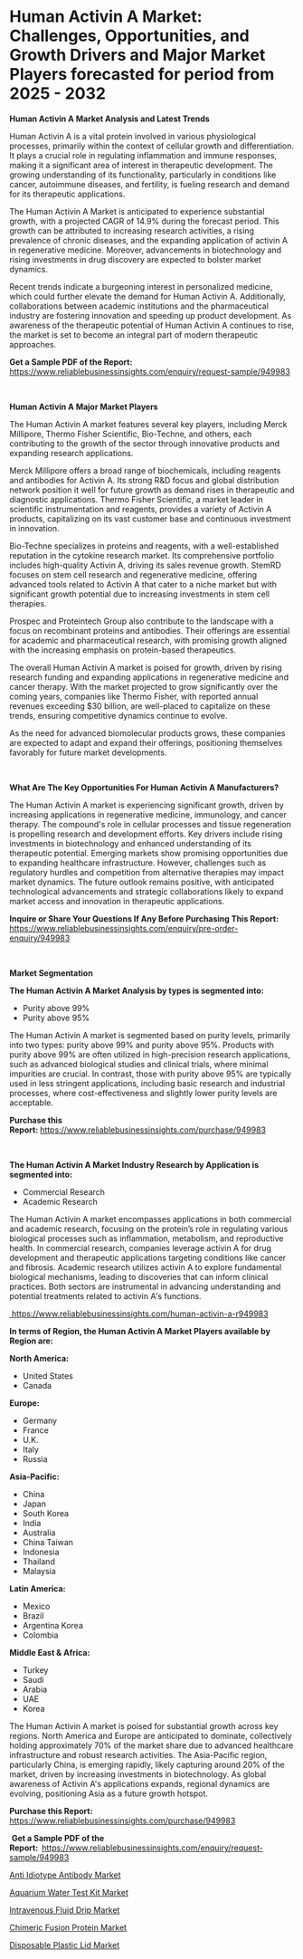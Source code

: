 <p><h1>Human Activin A Market: Challenges, Opportunities, and Growth Drivers and Major Market Players forecasted for period from 2025 - 2032</h1></p><p><strong>Human Activin A Market Analysis and Latest Trends</strong></p>
<p><p>Human Activin A is a vital protein involved in various physiological processes, primarily within the context of cellular growth and differentiation. It plays a crucial role in regulating inflammation and immune responses, making it a significant area of interest in therapeutic development. The growing understanding of its functionality, particularly in conditions like cancer, autoimmune diseases, and fertility, is fueling research and demand for its therapeutic applications.</p><p>The Human Activin A Market is anticipated to experience substantial growth, with a projected CAGR of 14.9% during the forecast period. This growth can be attributed to increasing research activities, a rising prevalence of chronic diseases, and the expanding application of activin A in regenerative medicine. Moreover, advancements in biotechnology and rising investments in drug discovery are expected to bolster market dynamics. </p><p>Recent trends indicate a burgeoning interest in personalized medicine, which could further elevate the demand for Human Activin A. Additionally, collaborations between academic institutions and the pharmaceutical industry are fostering innovation and speeding up product development. As awareness of the therapeutic potential of Human Activin A continues to rise, the market is set to become an integral part of modern therapeutic approaches.</p></p>
<p><strong>Get a Sample PDF of the Report:&nbsp;</strong> <a href="https://www.reliablebusinessinsights.com/enquiry/request-sample/949983?utm_campaign=116&utm_medium=2&utm_source=Github&utm_content=ia&utm_term=05032025&utm_id=human-activin-a">https://www.reliablebusinessinsights.com/enquiry/request-sample/949983</a></p>
<p>&nbsp;</p>
<p><strong>Human Activin A Major Market Players</strong></p>
<p><p>The Human Activin A market features several key players, including Merck Millipore, Thermo Fisher Scientific, Bio-Techne, and others, each contributing to the growth of the sector through innovative products and expanding research applications.</p><p>Merck Millipore offers a broad range of biochemicals, including reagents and antibodies for Activin A. Its strong R&D focus and global distribution network position it well for future growth as demand rises in therapeutic and diagnostic applications. Thermo Fisher Scientific, a market leader in scientific instrumentation and reagents, provides a variety of Activin A products, capitalizing on its vast customer base and continuous investment in innovation.</p><p>Bio-Techne specializes in proteins and reagents, with a well-established reputation in the cytokine research market. Its comprehensive portfolio includes high-quality Activin A, driving its sales revenue growth. StemRD focuses on stem cell research and regenerative medicine, offering advanced tools related to Activin A that cater to a niche market but with significant growth potential due to increasing investments in stem cell therapies.</p><p>Prospec and Proteintech Group also contribute to the landscape with a focus on recombinant proteins and antibodies. Their offerings are essential for academic and pharmaceutical research, with promising growth aligned with the increasing emphasis on protein-based therapeutics. </p><p>The overall Human Activin A market is poised for growth, driven by rising research funding and expanding applications in regenerative medicine and cancer therapy. With the market projected to grow significantly over the coming years, companies like Thermo Fisher, with reported annual revenues exceeding $30 billion, are well-placed to capitalize on these trends, ensuring competitive dynamics continue to evolve. </p><p>As the need for advanced biomolecular products grows, these companies are expected to adapt and expand their offerings, positioning themselves favorably for future market developments.</p></p>
<p>&nbsp;</p>
<p><strong>What Are The Key Opportunities For Human Activin A Manufacturers?</strong></p>
<p><p>The Human Activin A market is experiencing significant growth, driven by increasing applications in regenerative medicine, immunology, and cancer therapy. The compound's role in cellular processes and tissue regeneration is propelling research and development efforts. Key drivers include rising investments in biotechnology and enhanced understanding of its therapeutic potential. Emerging markets show promising opportunities due to expanding healthcare infrastructure. However, challenges such as regulatory hurdles and competition from alternative therapies may impact market dynamics. The future outlook remains positive, with anticipated technological advancements and strategic collaborations likely to expand market access and innovation in therapeutic applications.</p></p>
<p><strong>Inquire or Share Your Questions If Any Before Purchasing This Report:</strong> <a href="https://www.reliablebusinessinsights.com/enquiry/pre-order-enquiry/949983?utm_campaign=116&utm_medium=2&utm_source=Github&utm_content=ia&utm_term=05032025&utm_id=human-activin-a">https://www.reliablebusinessinsights.com/enquiry/pre-order-enquiry/949983</a></p>
<p>&nbsp;</p>
<p><strong>Market Segmentation</strong></p>
<p><strong>The Human Activin A Market Analysis by types is segmented into:</strong></p>
<p><ul><li>Purity above 99%</li><li>Purity above 95%</li></ul></p>
<p><p>The Human Activin A market is segmented based on purity levels, primarily into two types: purity above 99% and purity above 95%. Products with purity above 99% are often utilized in high-precision research applications, such as advanced biological studies and clinical trials, where minimal impurities are crucial. In contrast, those with purity above 95% are typically used in less stringent applications, including basic research and industrial processes, where cost-effectiveness and slightly lower purity levels are acceptable.</p></p>
<p><strong>Purchase this Report:&nbsp;</strong><a href="https://www.reliablebusinessinsights.com/purchase/949983?utm_campaign=116&utm_medium=2&utm_source=Github&utm_content=ia&utm_term=05032025&utm_id=human-activin-a">https://www.reliablebusinessinsights.com/purchase/949983</a></p>
<p>&nbsp;</p>
<p><strong>The Human Activin A Market Industry Research by Application is segmented into:</strong></p>
<p><ul><li>Commercial Research</li><li>Academic Research</li></ul></p>
<p><p>The Human Activin A market encompasses applications in both commercial and academic research, focusing on the protein’s role in regulating various biological processes such as inflammation, metabolism, and reproductive health. In commercial research, companies leverage activin A for drug development and therapeutic applications targeting conditions like cancer and fibrosis. Academic research utilizes activin A to explore fundamental biological mechanisms, leading to discoveries that can inform clinical practices. Both sectors are instrumental in advancing understanding and potential treatments related to activin A's functions.</p></p>
<p><a href="https://www.reliablebusinessinsights.com/human-activin-a-r949983?utm_campaign=116&utm_medium=2&utm_source=Github&utm_content=ia&utm_term=05032025&utm_id=human-activin-a">&nbsp;https://www.reliablebusinessinsights.com/human-activin-a-r949983</a></p>
<p><strong>In terms of Region, the Human Activin A Market Players available by Region are:</strong></p>
<p>
    <p> <strong> North America: </strong>
        <ul>
            <li>United States</li>
            <li>Canada</li>
        </ul>
        </p> 
    <p> <strong> Europe: </strong>
        <ul>
            <li>Germany</li>
            <li>France</li>
            <li>U.K.</li>
            <li>Italy</li>
            <li>Russia</li>
        </ul>
        </p> 
    <p> <strong> Asia-Pacific: </strong>
        <ul>
            <li>China</li>
            <li>Japan</li>
            <li>South Korea</li>
            <li>India</li>
            <li>Australia</li>
            <li>China Taiwan</li>
            <li>Indonesia</li>
            <li>Thailand</li>
            <li>Malaysia</li>
        </ul>
        </p> 
    <p> <strong> Latin America: </strong>
        <ul>
            <li>Mexico</li>
            <li>Brazil</li>
            <li>Argentina Korea</li>
            <li>Colombia</li>
        </ul>
        </p> 
    <p> <strong> Middle East & Africa: </strong>
        <ul>
            <li>Turkey</li>
            <li>Saudi</li>
            <li>Arabia</li>
            <li>UAE</li>
            <li>Korea</li>
        </ul>
    </p>
    </p>
<p><p>The Human Activin A market is poised for substantial growth across key regions. North America and Europe are anticipated to dominate, collectively holding approximately 70% of the market share due to advanced healthcare infrastructure and robust research activities. The Asia-Pacific region, particularly China, is emerging rapidly, likely capturing around 20% of the market, driven by increasing investments in biotechnology. As global awareness of Activin A's applications expands, regional dynamics are evolving, positioning Asia as a future growth hotspot.</p></p>
<p><strong>Purchase this Report: </strong><a href="https://www.reliablebusinessinsights.com/purchase/949983?utm_campaign=116&utm_medium=2&utm_source=Github&utm_content=ia&utm_term=05032025&utm_id=human-activin-a">https://www.reliablebusinessinsights.com/purchase/949983</a></p>
<p>&nbsp;<strong>Get a Sample PDF of the Report:&nbsp;&nbsp;</strong><a href="https://www.reliablebusinessinsights.com/enquiry/request-sample/949983?utm_campaign=116&utm_medium=2&utm_source=Github&utm_content=ia&utm_term=05032025&utm_id=human-activin-a">https://www.reliablebusinessinsights.com/enquiry/request-sample/949983</a></p>
<p><strong></strong></p>
<p><p><a href="https://github.com/sawrovpipolo/Market-Research-Report-List-1/blob/main/anti-idiotype-antibody-market.md?utm_campaign=116&utm_medium=2&utm_source=Github&utm_content=ia&utm_term=05032025&utm_id=human-activin-a">Anti Idiotype Antibody Market</a></p><p><a href="https://github.com/elvutedipela/Market-Research-Report-List-1/blob/main/aquarium-water-test-kit-market.md?utm_campaign=116&utm_medium=2&utm_source=Github&utm_content=ia&utm_term=05032025&utm_id=human-activin-a">Aquarium Water Test Kit Market</a></p><p><a href="https://github.com/raaschadonle/Market-Research-Report-List-1/blob/main/intravenous-fluid-drip-market.md?utm_campaign=116&utm_medium=2&utm_source=Github&utm_content=ia&utm_term=05032025&utm_id=human-activin-a">Intravenous Fluid Drip Market</a></p><p><a href="https://github.com/ritooesiaba/Market-Research-Report-List-1/blob/main/chimeric-fusion-protein-market.md?utm_campaign=116&utm_medium=2&utm_source=Github&utm_content=ia&utm_term=05032025&utm_id=human-activin-a">Chimeric Fusion Protein Market</a></p><p><a href="https://github.com/aarajlyre/Market-Research-Report-List-1/blob/main/disposable-plastic-lid-market.md?utm_campaign=116&utm_medium=2&utm_source=Github&utm_content=ia&utm_term=05032025&utm_id=human-activin-a">Disposable Plastic Lid Market</a></p></p>